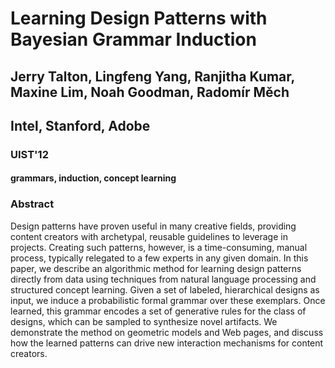 # Learning Design Patterns with Bayesian Grammar Induction
## Jerry Talton, Lingfeng Yang, Ranjitha Kumar, Maxine Lim, Noah Goodman, Radomír Měch
## Intel, Stanford, Adobe
### UIST'12

#### grammars, induction, concept learning

### Abstract

Design patterns have proven useful in many creative fields, providing content creators with archetypal, reusable guidelines to leverage in projects. Creating such patterns, however, is a time-consuming, manual process, typically relegated to a few experts in any given domain. In this paper, we describe an algorithmic method for learning design patterns directly from data using techniques from natural language processing and structured concept learning. Given a set of labeled, hierarchical designs as input, we induce a probabilistic formal grammar over these exemplars. Once learned, this grammar encodes a set of generative rules for the class of designs, which can be sampled to synthesize novel artifacts. We demonstrate the method on geometric models and Web pages, and discuss how the learned patterns can drive new interaction mechanisms for content creators.